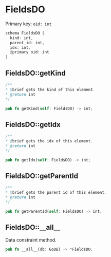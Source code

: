 # FieldsDO

Primary key: `oid: int`

```rust
schema FieldsDO {
  kind: int,
  parent_id: int,
  idx: int,
  @primary oid: int
}
```
## FieldsDO::getKind

```java
/**
* @brief gets the kind of this element.
* @return int
*/
```
```rust
pub fn getKind(self: FieldsDO) -> int;
```
## FieldsDO::getIdx

```java
/**
* @brief gets the idx of this element.
* @return int
*/
```
```rust
pub fn getIdx(self: FieldsDO) -> int;
```
## FieldsDO::getParentId

```java
/**
* @brief gets the parent id of this element.
* @return int
*/
```
```rust
pub fn getParentId(self: FieldsDO) -> int;
```
## FieldsDO::\_\_all\_\_

Data constraint method.

```rust
pub fn __all__(db: GoDB) -> *FieldsDO;
```
